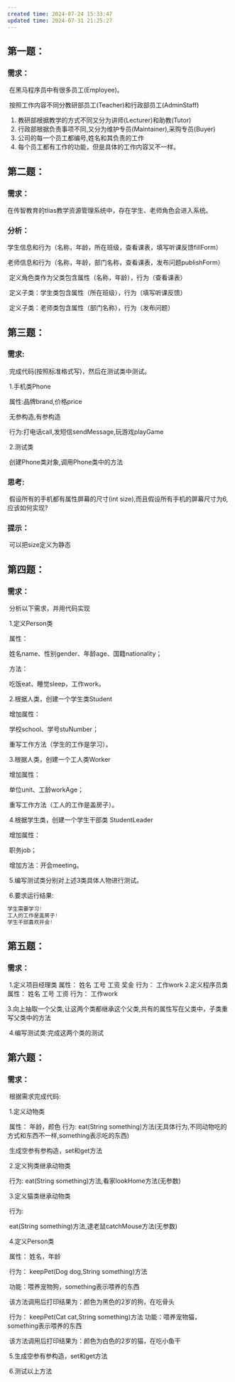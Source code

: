 ```yaml
---
created time: 2024-07-24 15:33:47
updated time: 2024-07-31 21:25:27
---
```

## 第一题：

### 需求：

​	在黑马程序员中有很多员工(Employee)。

​	按照工作内容不同分教研部员工(Teacher)和行政部员工(AdminStaff)

1. 教研部根据教学的方式不同又分为讲师(Lecturer)和助教(Tutor)
2. 行政部根据负责事项不同,又分为维护专员(Maintainer),采购专员(Buyer)
3. 公司的每一个员工都编号,姓名和其负责的工作
4. 每个员工都有工作的功能，但是具体的工作内容又不一样。







## 第二题：

### 需求：

​	 在传智教育的tlias教学资源管理系统中，存在学生、老师角色会进入系统。

### 分析：

​	学生信息和行为（名称，年龄，所在班级，查看课表，填写听课反馈fillForm）

​	老师信息和行为（名称，年龄，部门名称，查看课表，发布问题publishForm）

​	定义角色类作为父类包含属性（名称，年龄），行为（查看课表）

​	定义子类：学生类包含属性（所在班级），行为（填写听课反馈）

​	定义子类：老师类包含属性（部门名称），行为（发布问题）







## 第三题：

### 需求:

​	完成代码(按照标准格式写)，然后在测试类中测试。

​	1.手机类Phone

​	  属性:品牌brand,价格price

​	  无参构造,有参构造

​	  行为:打电话call,发短信sendMessage,玩游戏playGame

​	2.测试类

​	  创建Phone类对象,调用Phone类中的方法

### 思考:

​	假设所有的手机都有属性屏幕的尺寸(int size),而且假设所有手机的屏幕尺寸为6,应该如何实现?  

### 提示：

​	可以把size定义为静态







## 第四题：

### 需求：

​	分析以下需求，并用代码实现

​	1.定义Person类

​		属性：

​			姓名name、性别gender、年龄age、国籍nationality；

​		方法：

​			吃饭eat、睡觉sleep，工作work。

​	2.根据人类，创建一个学生类Student

​		增加属性：

​			学校school、学号stuNumber；

​		重写工作方法（学生的工作是学习）。	

​	3.根据人类，创建一个工人类Worker

​		增加属性：

​			单位unit、工龄workAge；

​		重写工作方法（工人的工作是盖房子）。

​	4.根据学生类，创建一个学生干部类 StudentLeader

​		增加属性：

​			职务job；

​		增加方法：开会meeting。

​	5.编写测试类分别对上述3类具体人物进行测试。

​	6.要求运行结果:

```java
学生需要学习!
工人的工作是盖房子!
学生干部喜欢开会!
```



## 第五题：

### 需求：

​	1.定义项目经理类 
		属性：
			姓名 工号 工资 奖金
		行为：
			工作work
	2.定义程序员类
		属性：
			姓名 工号 工资
		行为：
			工作work

​	3.向上抽取一个父类,让这两个类都继承这个父类,共有的属性写在父类中，子类重写父类中的方法

​	4.编写测试类:完成这两个类的测试









## 第六题：

### 需求：

​	根据需求完成代码:

​	1.定义动物类

​		属性：
			年龄，颜色
		行为:
			eat(String something)方法(无具体行为,不同动物吃的方式和东西不一样,something表示吃的东西)

​		生成空参有参构造，set和get方法

​	2.定义狗类继承动物类	  

​		行为:
			eat(String something)方法,看家lookHome方法(无参数)

​	3.定义猫类继承动物类

​		行为:

​			eat(String something)方法,逮老鼠catchMouse方法(无参数)

​	4.定义Person类

​		属性：
			姓名，年龄

​		行为：
			keepPet(Dog dog,String something)方法

​			功能：喂养宠物狗，something表示喂养的东西

​			该方法调用后打印结果为：颜色为黑色的2岁的狗，在吃骨头

​		行为：
			keepPet(Cat cat,String something)方法
			功能：喂养宠物猫，something表示喂养的东西

​			该方法调用后打印结果为：颜色为白色的2岁的猫，在吃小鱼干

​	5.生成空参有参构造，set和get方法  

​	6.测试以上方法

